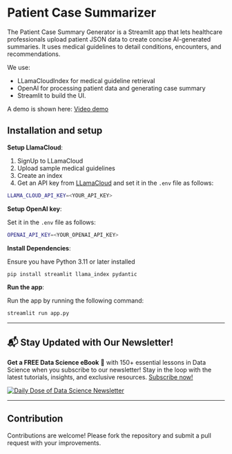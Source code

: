 # Patient Case Summarizer

The Patient Case Summary Generator is a Streamlit app that lets healthcare professionals upload patient JSON data to create concise AI-generated summaries. It uses medical guidelines to detail conditions, encounters, and recommendations.

We use:
- LLamaCloudIndex for medical guideline retrieval
- OpenAI for processing patient data and generating case summary
- Streamlit to build the UI.

A demo is shown here:
[Video demo](demo.mov)

## Installation and setup

**Setup LlamaCloud**:

1. SignUp to LLamaCloud
2. Upload sample medical guidelines
3. Create an index
4. Get an API key from [LLamaCloud](https://cloud.llamaindex.ai/) and set it in the `.env` file as follows:

```bash
LLAMA_CLOUD_API_KEY=<YOUR_API_KEY> 
```

**Setup OpenAI key**:

Set it in the `.env` file as follows:

```bash
OPENAI_API_KEY=<YOUR_OPENAI_API_KEY> 
```

**Install Dependencies**:

Ensure you have Python 3.11 or later installed
   ```bash
   pip install streamlit llama_index pydantic
   ```

**Run the app**:

   Run the app by running the following command:

   ```bash
   streamlit run app.py
   ```

---

## 📬 Stay Updated with Our Newsletter!
**Get a FREE Data Science eBook** 📖 with 150+ essential lessons in Data Science when you subscribe to our newsletter! Stay in the loop with the latest tutorials, insights, and exclusive resources. [Subscribe now!](https://join.dailydoseofds.com)

[![Daily Dose of Data Science Newsletter](https://github.com/patchy631/ai-engineering/blob/main/resources/join_ddods.png)](https://join.dailydoseofds.com)

---

## Contribution

Contributions are welcome! Please fork the repository and submit a pull request with your improvements.
